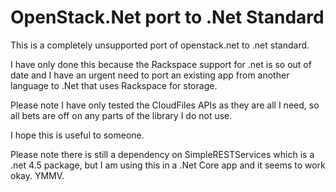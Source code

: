 # OpenStack.Net port to .Net Standard

This is a completely unsupported port of openstack.net to .net standard.

I have only done this because the Rackspace support for .net is so out of date and I have an urgent need to port an existing app from another language to .Net that uses Rackspace for storage.

Please note I have only tested the CloudFiles APIs as they are all I need, so all bets are off on any parts of the library I do not use.

I hope this is useful to someone.


Please note there is still a dependency on SimpleRESTServices which is a .net 4.5 package, but I am using this in a .Net Core app and it seems to work okay. YMMV.